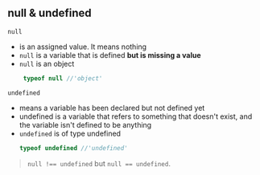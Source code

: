 ## null & undefined

`null`

- is an assigned value. It means nothing
- `null` is a variable that is defined **but is missing a value**
- `null` is an object
  ```js
   typeof null //'object'
  ```

`undefined`

- means a variable has been declared but not defined yet
- undefined is a variable that refers to something that doesn't exist, and the variable isn't defined to be anything
- `undefined` is of type undefined
   ```js
   typeof undefined //'undefined'
  ```

> `null !== undefined` but `null == undefined`.

